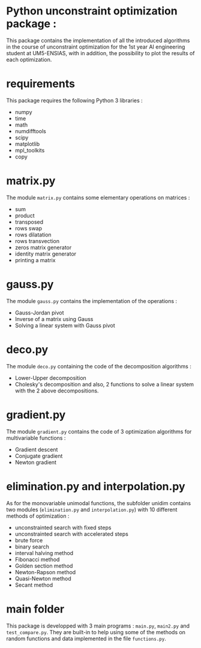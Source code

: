 # **Python unconstraint optimization package :**

This package contains the implementation of all the introduced algorithms in the course of unconstraint optimization for the 1st year AI engineering student at UM5-ENSIAS, with in addition, the possibility to plot the results of each optimization.

# requirements
This package requires the following Python 3 libraries :
- numpy
- time
- math
- numdifftools
- scipy
- matplotlib
- mpl_toolkits 
- copy

# matrix.py
The module `matrix.py` contains some elementary operations on matrices :
- sum
- product
- transposed
- rows swap
- rows dilatation
- rows transvection
- zeros matrix generator
- identity matrix generator
- printing a matrix

# gauss.py
The module `gauss.py` contains the implementation of the operations :
- Gauss-Jordan pivot
- Inverse of a matrix using Gauss
- Solving a linear system with Gauss pivot

# deco.py
The module `deco.py` containing the code of the decomposition algorithms :
- Lower-Upper decomposition
- Cholesky's decomposition
and also, 2 functions to solve a linear system with the 2 above decompositions.

# gradient.py
The module `gradient.py` contains the code of 3 optimization algorithms for multivariable functions :
- Gradient descent
- Conjugate gradient
- Newton gradient

# elimination.py and interpolation.py
As for the monovariable unimodal functions, the subfolder unidim contains two modules (`elimination.py` and `interpolation.py`) with 10 different methods of optimization :
- unconstrainted search with fixed steps
- unconstrainted search with accelerated steps
- brute force 
- binary search
- interval halving method
- Fibonacci method
- Golden section method
- Newton-Rapson method
- Quasi-Newton method
- Secant method

# main folder
This package is developped with 3 main programs : `main.py`, `main2.py` and `test_compare.py`. They are built-in to help using some of the methods on random functions and data implemented in the file `functions.py`.
